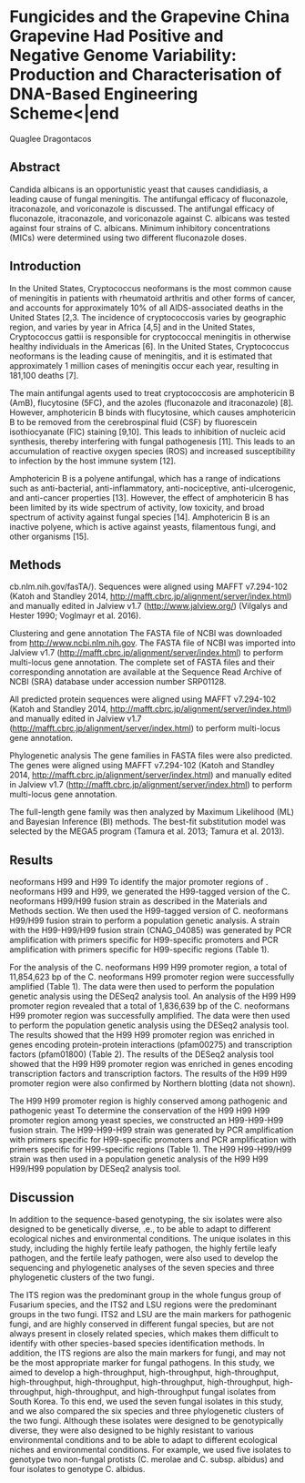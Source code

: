 # Fungicides and the Grapevine China Grapevine Had Positive and Negative Genome Variability: Production and Characterisation of DNA-Based Engineering Scheme<|end
Quaglee Dragontacos


## Abstract
Candida albicans is an opportunistic yeast that causes candidiasis, a leading cause of fungal meningitis. The antifungal efficacy of fluconazole, itraconazole, and voriconazole is discussed. The antifungal efficacy of fluconazole, itraconazole, and voriconazole against C. albicans was tested against four strains of C. albicans. Minimum inhibitory concentrations (MICs) were determined using two different fluconazole doses.


## Introduction
In the United States, Cryptococcus neoformans is the most common cause of meningitis in patients with rheumatoid arthritis and other forms of cancer, and accounts for approximately 10% of all AIDS-associated deaths in the United States [2,3. The incidence of cryptococcosis varies by geographic region, and varies by year in Africa [4,5] and in the United States, Cryptococcus gattii is responsible for cryptococcal meningitis in otherwise healthy individuals in the Americas [6]. In the United States, Cryptococcus neoformans is the leading cause of meningitis, and it is estimated that approximately 1 million cases of meningitis occur each year, resulting in 181,100 deaths [7].

The main antifungal agents used to treat cryptococcosis are amphotericin B (AmB), flucytosine (5FC), and the azoles (fluconazole and itraconazole) [8]. However, amphotericin B binds with flucytosine, which causes amphotericin B to be removed from the cerebrospinal fluid (CSF) by fluorescein isothiocyanate (FIC) staining [9,10]. This leads to inhibition of nucleic acid synthesis, thereby interfering with fungal pathogenesis [11]. This leads to an accumulation of reactive oxygen species (ROS) and increased susceptibility to infection by the host immune system [12].

Amphotericin B is a polyene antifungal, which has a range of indications such as anti-bacterial, anti-inflammatory, anti-nociceptive, anti-ulcerogenic, and anti-cancer properties [13]. However, the effect of amphotericin B has been limited by its wide spectrum of activity, low toxicity, and broad spectrum of activity against fungal species [14]. Amphotericin B is an inactive polyene, which is active against yeasts, filamentous fungi, and other organisms [15].


## Methods
cb.nlm.nih.gov/fasTA/). Sequences were aligned using MAFFT v7.294-102 (Katoh and Standley 2014, http://mafft.cbrc.jp/alignment/server/index.html) and manually edited in Jalview v1.7 (http://www.jalview.org/) (Vilgalys and Hester 1990; Voglmayr et al. 2016).

Clustering and gene annotation
The FASTA file of NCBI was downloaded from http://www.ncbi.nlm.nih.gov. The FASTA file of NCBI was imported into Jalview v1.7 (http://mafft.cbrc.jp/alignment/server/index.html) to perform multi-locus gene annotation. The complete set of FASTA files and their corresponding annotation are available at the Sequence Read Archive of NCBI (SRA) database under accession number SRP01128.

All predicted protein sequences were aligned using MAFFT v7.294-102 (Katoh and Standley 2014, http://mafft.cbrc.jp/alignment/server/index.html) and manually edited in Jalview v1.7 (http://mafft.cbrc.jp/alignment/server/index.html) to perform multi-locus gene annotation.

Phylogenetic analysis
The gene families in FASTA files were also predicted. The genes were aligned using MAFFT v7.294-102 (Katoh and Standley 2014, http://mafft.cbrc.jp/alignment/server/index.html) and manually edited in Jalview v1.7 (http://mafft.cbrc.jp/alignment/server/index.html) to perform multi-locus gene annotation.

The full-length gene family was then analyzed by Maximum Likelihood (ML) and Bayesian Inference (BI) methods. The best-fit substitution model was selected by the MEGA5 program (Tamura et al. 2013; Tamura et al. 2013).


## Results
neoformans H99 and H99
To identify the major promoter regions of . neoformans H99 and H99, we generated the H99-tagged version of the C. neoformans H99/H99 fusion strain as described in the Materials and Methods section. We then used the H99-tagged version of C. neoformans H99/H99 fusion strain to perform a population genetic analysis. A strain with the H99-H99/H99 fusion strain (CNAG_04085) was generated by PCR amplification with primers specific for H99-specific promoters and PCR amplification with primers specific for H99-specific regions (Table 1).

For the analysis of the C. neoformans H99 H99 promoter region, a total of 11,854,623 bp of the C. neoformans H99 promoter region were successfully amplified (Table 1). The data were then used to perform the population genetic analysis using the DESeq2 analysis tool. An analysis of the H99 H99 promoter region revealed that a total of 1,836,639 bp of the C. neoformans H99 promoter region was successfully amplified. The data were then used to perform the population genetic analysis using the DESeq2 analysis tool. The results showed that the H99 H99 promoter region was enriched in genes encoding protein-protein interactions (pfam00275) and transcription factors (pfam01800) (Table 2). The results of the DESeq2 analysis tool showed that the H99 H99 promoter region was enriched in genes encoding transcription factors and transcription factors. The results of the H99 H99 promoter region were also confirmed by Northern blotting (data not shown).

The H99 H99 promoter region is highly conserved among pathogenic and pathogenic yeast
To determine the conservation of the H99 H99 H99 promoter region among yeast species, we constructed an H99-H99-H99 fusion strain. The H99-H99-H99 strain was generated by PCR amplification with primers specific for H99-specific promoters and PCR amplification with primers specific for H99-specific regions (Table 1). The H99 H99-H99/H99 strain was then used in a population genetic analysis of the H99 H99 H99/H99 population by DESeq2 analysis tool.


## Discussion
In addition to the sequence-based genotyping, the six isolates were also designed to be genetically diverse, .e., to be able to adapt to different ecological niches and environmental conditions. The unique isolates in this study, including the highly fertile leafy pathogen, the highly fertile leafy pathogen, and the fertile leafy pathogen, were also used to develop the sequencing and phylogenetic analyses of the seven species and three phylogenetic clusters of the two fungi.

The ITS region was the predominant group in the whole fungus group of Fusarium species, and the ITS2 and LSU regions were the predominant groups in the two fungi. ITS2 and LSU are the main markers for pathogenic fungi, and are highly conserved in different fungal species, but are not always present in closely related species, which makes them difficult to identify with other species-based species identification methods. In addition, the ITS regions are also the main markers for fungi, and may not be the most appropriate marker for fungal pathogens. In this study, we aimed to develop a high-throughput, high-throughput, high-throughput, high-throughput, high-throughput, high-throughput, high-throughput, high-throughput, high-throughput, and high-throughput fungal isolates from South Korea. To this end, we used the seven fungal isolates in this study, and we also compared the six species and three phylogenetic clusters of the two fungi. Although these isolates were designed to be genotypically diverse, they were also designed to be highly resistant to various environmental conditions and to be able to adapt to different ecological niches and environmental conditions. For example, we used five isolates to genotype two non-fungal protists (C. merolae and C. subsp. albidus) and four isolates to genotype C. albidus.
